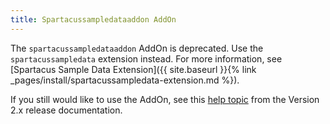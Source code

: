 ```yaml
---
title: Spartacussampledataaddon AddOn
---
```


The `spartacussampledataaddon` AddOn is deprecated. Use the `spartacussampledata` extension instead. For more information, see [Spartacus Sample Data Extension]({{ site.baseurl }}{% link _pages/install/spartacussampledata-extension.md %}).

If you still would like to use the AddOn, see this [help topic](https://sap.github.io/spartacus-docs/2.x/spartacussampledataaddon) from the Version 2.x release documentation.
